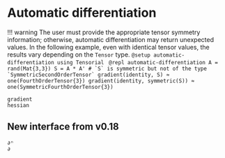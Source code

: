 # Automatic differentiation

!!! warning
    The user must provide the appropriate tensor symmetry information;
    otherwise, automatic differentiation may return unexpected values.
    In the following example, even with identical tensor values,
    the results vary depending on the `Tensor` type.
    ```@setup automatic-differentiation
    using Tensorial
    ```
    ```@repl automatic-differentiation
    A = rand(Mat{3,3})
    S = A * A' # `S` is symmetric but not of the type `SymmetricSecondOrderTensor`
    gradient(identity, S) ≈ one(FourthOrderTensor{3})
    gradient(identity, symmetric(S)) ≈ one(SymmetricFourthOrderTensor{3})
    ```

```@docs
gradient
hessian
```

## New interface from v0.18

```@docs
∂ⁿ
∂
```
